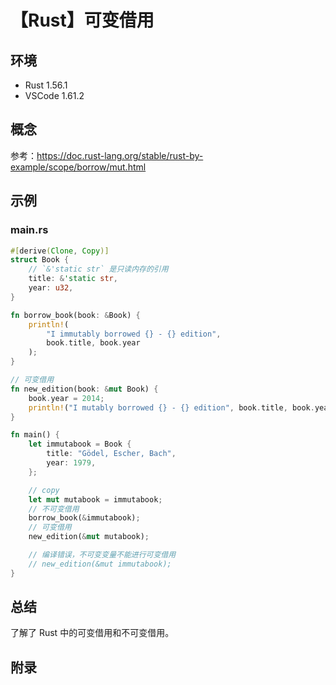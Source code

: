 # 【Rust】可变借用

## 环境

- Rust 1.56.1
- VSCode 1.61.2

## 概念

参考：<https://doc.rust-lang.org/stable/rust-by-example/scope/borrow/mut.html>  

## 示例

### main.rs

```rust
#[derive(Clone, Copy)]
struct Book {
    // `&'static str` 是只读内存的引用
    title: &'static str,
    year: u32,
}

fn borrow_book(book: &Book) {
    println!(
        "I immutably borrowed {} - {} edition",
        book.title, book.year
    );
}

// 可变借用
fn new_edition(book: &mut Book) {
    book.year = 2014;
    println!("I mutably borrowed {} - {} edition", book.title, book.year);
}

fn main() {
    let immutabook = Book {
        title: "Gödel, Escher, Bach",
        year: 1979,
    };

    // copy
    let mut mutabook = immutabook;
    // 不可变借用
    borrow_book(&immutabook);
    // 可变借用
    new_edition(&mut mutabook);

    // 编译错误，不可变变量不能进行可变借用
    // new_edition(&mut immutabook);
}
```

## 总结

了解了 Rust 中的可变借用和不可变借用。

## 附录
